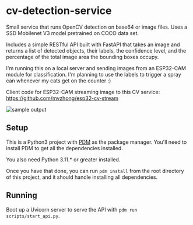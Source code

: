 # cv-detection-service
Small service that runs OpenCV detection on base64 or image files. Uses a SSD Mobilenet V3 model pretrained on COCO data set.

Includes a simple RESTful API built with FastAPI that takes an image and returns a list of detected objects, their labels, the confidence level, and the percentage of the total image area the bounding boxes occupy.

I'm running this on a local server and sending images from an ESP32-CAM module for classification. I'm planning to use the labels to trigger a spray can whenever my cats get on the counter :)

Client code for ESP32-CAM streaming image to this CV service: https://github.com/mvzhong/esp32-cv-stream

![sample output](https://github.com/mvzhong/cv-detection-service/blob/main/readme-files/sample-output.png?raw=true)

## Setup
This is a Python3 project with [PDM](https://pdm-project.org/en/latest/) as the package manager. You'll need to install PDM to get all the dependencies installed.

You also need Python 3.11.* or greater installed.

Once you have that done, you can run `pdm install` from the root directory of this project, and it should handle installing all dependencies.

## Running
Boot up a Uvicorn server to serve the API with `pdm run scripts/start_api.py`.

